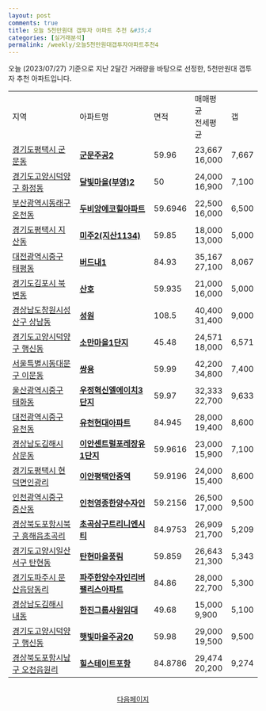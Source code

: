 ```yaml
---
layout: post
comments: true
title: 오늘 5천만원대 갭투자 아파트 추천 &#35;4
categories: [실거래분석]
permalink: /weekly/오늘5천만원대갭투자아파트추천4
---
```


오늘 (2023/07/27) 기준으로 지난 2달간 거래량을 바탕으로 선정한,
5천만원대 갭투자 추천 아파트입니다.

<table class="sortable">
  <tr>
    <td>지역</td>
    <td>아파트명</td>
    <td>면적</td>
    <td>매매평균<br>전세평균</td>
    <td>갭</td>
  </tr>

  <tr class="item">
    <td><a href="/apt/경기도평택시군문동">경기도평택시 군문동</a></td>
    <td style="font-weight: bold;"><a href="/apt/경기도평택시군문동군문주공2">군문주공2</a></td>
    <td>59.96</td>
    <td>23,667<br>16,000</td>
    <td>7,667</td>
  </tr>

  <tr class="item">
    <td><a href="/apt/경기도고양시덕양구화정동">경기도고양시덕양구 화정동</a></td>
    <td style="font-weight: bold;"><a href="/apt/경기도고양시덕양구화정동달빛마을(부영)2">달빛마을(부영)2</a></td>
    <td>50</td>
    <td>24,000<br>16,900</td>
    <td>7,100</td>
  </tr>

  <tr class="item">
    <td><a href="/apt/부산광역시동래구온천동">부산광역시동래구 온천동</a></td>
    <td style="font-weight: bold;"><a href="/apt/부산광역시동래구온천동두비앙에코힐아파트">두비앙에코힐아파트</a></td>
    <td>59.6946</td>
    <td>22,500<br>16,000</td>
    <td>6,500</td>
  </tr>

  <tr class="item">
    <td><a href="/apt/경기도평택시지산동">경기도평택시 지산동</a></td>
    <td style="font-weight: bold;"><a href="/apt/경기도평택시지산동미주2(지산1134)">미주2(지산1134)</a></td>
    <td>59.85</td>
    <td>18,000<br>13,000</td>
    <td>5,000</td>
  </tr>

  <tr class="item">
    <td><a href="/apt/대전광역시중구태평동">대전광역시중구 태평동</a></td>
    <td style="font-weight: bold;"><a href="/apt/대전광역시중구태평동버드내1">버드내1</a></td>
    <td>84.93</td>
    <td>35,167<br>27,100</td>
    <td>8,067</td>
  </tr>

  <tr class="item">
    <td><a href="/apt/경기도김포시북변동">경기도김포시 북변동</a></td>
    <td style="font-weight: bold;"><a href="/apt/경기도김포시북변동산호">산호</a></td>
    <td>59.935</td>
    <td>21,000<br>16,000</td>
    <td>5,000</td>
  </tr>

  <tr class="item">
    <td><a href="/apt/경상남도창원시성산구상남동">경상남도창원시성산구 상남동</a></td>
    <td style="font-weight: bold;"><a href="/apt/경상남도창원시성산구상남동성원">성원</a></td>
    <td>108.5</td>
    <td>40,400<br>31,400</td>
    <td>9,000</td>
  </tr>

  <tr class="item">
    <td><a href="/apt/경기도고양시덕양구행신동">경기도고양시덕양구 행신동</a></td>
    <td style="font-weight: bold;"><a href="/apt/경기도고양시덕양구행신동소만마을1단지">소만마을1단지</a></td>
    <td>45.48</td>
    <td>24,571<br>18,000</td>
    <td>6,571</td>
  </tr>

  <tr class="item">
    <td><a href="/apt/서울특별시동대문구이문동">서울특별시동대문구 이문동</a></td>
    <td style="font-weight: bold;"><a href="/apt/서울특별시동대문구이문동쌍용">쌍용</a></td>
    <td>59.99</td>
    <td>42,200<br>34,800</td>
    <td>7,400</td>
  </tr>

  <tr class="item">
    <td><a href="/apt/울산광역시중구태화동">울산광역시중구 태화동</a></td>
    <td style="font-weight: bold;"><a href="/apt/울산광역시중구태화동우정혁신엘에이치3단지">우정혁신엘에이치3단지</a></td>
    <td>59.97</td>
    <td>32,333<br>22,700</td>
    <td>9,633</td>
  </tr>

  <tr class="item">
    <td><a href="/apt/대전광역시중구유천동">대전광역시중구 유천동</a></td>
    <td style="font-weight: bold;"><a href="/apt/대전광역시중구유천동유천현대아파트">유천현대아파트</a></td>
    <td>84.945</td>
    <td>28,000<br>19,400</td>
    <td>8,600</td>
  </tr>

  <tr class="item">
    <td><a href="/apt/경상남도김해시삼문동">경상남도김해시 삼문동</a></td>
    <td style="font-weight: bold;"><a href="/apt/경상남도김해시삼문동이안센트럴포레장유1단지">이안센트럴포레장유1단지</a></td>
    <td>59.9616</td>
    <td>23,000<br>15,900</td>
    <td>7,100</td>
  </tr>

  <tr class="item">
    <td><a href="/apt/경기도평택시현덕면인광리">경기도평택시 현덕면인광리</a></td>
    <td style="font-weight: bold;"><a href="/apt/경기도평택시현덕면인광리이안평택안중역">이안평택안중역</a></td>
    <td>59.9196</td>
    <td>24,000<br>15,400</td>
    <td>8,600</td>
  </tr>

  <tr class="item">
    <td><a href="/apt/인천광역시중구중산동">인천광역시중구 중산동</a></td>
    <td style="font-weight: bold;"><a href="/apt/인천광역시중구중산동인천영종한양수자인">인천영종한양수자인</a></td>
    <td>59.2156</td>
    <td>26,500<br>17,000</td>
    <td>9,500</td>
  </tr>

  <tr class="item">
    <td><a href="/apt/경상북도포항시북구흥해읍초곡리">경상북도포항시북구 흥해읍초곡리</a></td>
    <td style="font-weight: bold;"><a href="/apt/경상북도포항시북구흥해읍초곡리초곡삼구트리니엔시티">초곡삼구트리니엔시티</a></td>
    <td>84.9753</td>
    <td>26,909<br>21,700</td>
    <td>5,209</td>
  </tr>

  <tr class="item">
    <td><a href="/apt/경기도고양시일산서구탄현동">경기도고양시일산서구 탄현동</a></td>
    <td style="font-weight: bold;"><a href="/apt/경기도고양시일산서구탄현동탄현마을풍림">탄현마을풍림</a></td>
    <td>59.859</td>
    <td>26,643<br>21,300</td>
    <td>5,343</td>
  </tr>

  <tr class="item">
    <td><a href="/apt/경기도파주시문산읍당동리">경기도파주시 문산읍당동리</a></td>
    <td style="font-weight: bold;"><a href="/apt/경기도파주시문산읍당동리파주한양수자인리버팰리스아파트">파주한양수자인리버팰리스아파트</a></td>
    <td>84.86</td>
    <td>28,000<br>22,700</td>
    <td>5,300</td>
  </tr>

  <tr class="item">
    <td><a href="/apt/경상남도김해시내동">경상남도김해시 내동</a></td>
    <td style="font-weight: bold;"><a href="/apt/경상남도김해시내동한진그룹사원임대">한진그룹사원임대</a></td>
    <td>49.68</td>
    <td>15,000<br>9,900</td>
    <td>5,100</td>
  </tr>

  <tr class="item">
    <td><a href="/apt/경기도고양시덕양구행신동">경기도고양시덕양구 행신동</a></td>
    <td style="font-weight: bold;"><a href="/apt/경기도고양시덕양구행신동햇빛마을주공20">햇빛마을주공20</a></td>
    <td>59.98</td>
    <td>29,000<br>19,500</td>
    <td>9,500</td>
  </tr>

  <tr class="item">
    <td><a href="/apt/경상북도포항시남구오천읍원리">경상북도포항시남구 오천읍원리</a></td>
    <td style="font-weight: bold;"><a href="/apt/경상북도포항시남구오천읍원리힐스테이트포항">힐스테이트포항</a></td>
    <td>84.8786</td>
    <td>29,474<br>20,200</td>
    <td>9,274</td>
  </tr>

  <tr>
      <script async src="https://pagead2.googlesyndication.com/pagead/js/adsbygoogle.js?client=ca-pub-3485438051770037"
          crossorigin="anonymous"></script>
      <ins class="adsbygoogle"
          style="display:block"
          data-ad-format="fluid"
          data-ad-layout-key="-fb+5w+4e-db+86"
          data-ad-client="ca-pub-3485438051770037"
          data-ad-slot="1827090281"></ins>
      <script>
          (adsbygoogle = window.adsbygoogle || []).push({});
      </script>
  </tr>

</table>
<br>
<center><a href="/weekly/오늘5천만원대갭투자아파트추천5">다음페이지</a></center>
<br><br>
